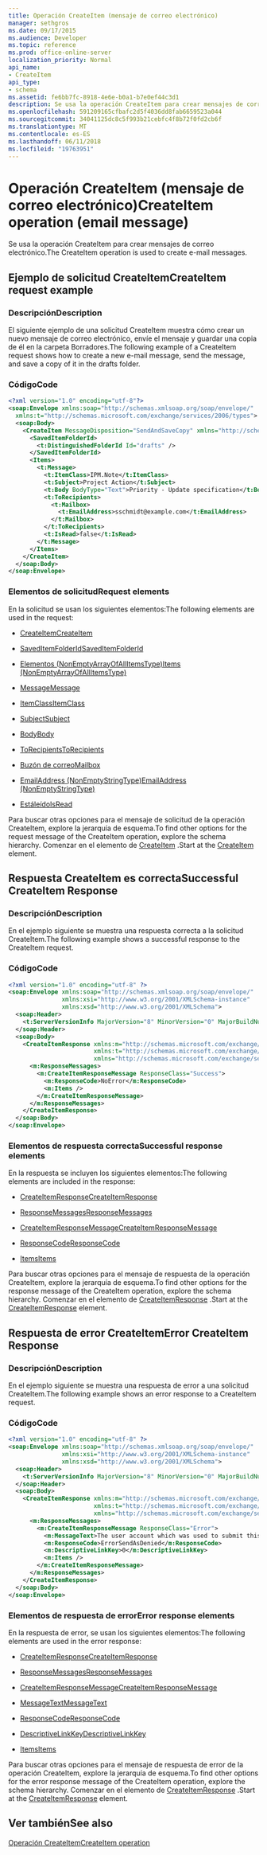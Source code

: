 ```yaml
---
title: Operación CreateItem (mensaje de correo electrónico)
manager: sethgros
ms.date: 09/17/2015
ms.audience: Developer
ms.topic: reference
ms.prod: office-online-server
localization_priority: Normal
api_name:
- CreateItem
api_type:
- schema
ms.assetid: fe6bb7fc-8918-4e6e-b0a1-b7e0ef44c3d1
description: Se usa la operación CreateItem para crear mensajes de correo electrónico.
ms.openlocfilehash: 591209165cfbafc2d5f4036dd8fab6659523a044
ms.sourcegitcommit: 34041125dc8c5f993b21cebfc4f8b72f0fd2cb6f
ms.translationtype: MT
ms.contentlocale: es-ES
ms.lasthandoff: 06/11/2018
ms.locfileid: "19763951"
---
```

# <a name="createitem-operation-email-message"></a><span data-ttu-id="d7824-103">Operación CreateItem (mensaje de correo electrónico)</span><span class="sxs-lookup"><span data-stu-id="d7824-103">CreateItem operation (email message)</span></span>

<span data-ttu-id="d7824-104">Se usa la operación CreateItem para crear mensajes de correo electrónico.</span><span class="sxs-lookup"><span data-stu-id="d7824-104">The CreateItem operation is used to create e-mail messages.</span></span>
  
## <a name="createitem-request-example"></a><span data-ttu-id="d7824-105">Ejemplo de solicitud CreateItem</span><span class="sxs-lookup"><span data-stu-id="d7824-105">CreateItem request example</span></span>

### <a name="description"></a><span data-ttu-id="d7824-106">Descripción</span><span class="sxs-lookup"><span data-stu-id="d7824-106">Description</span></span>

<span data-ttu-id="d7824-107">El siguiente ejemplo de una solicitud CreateItem muestra cómo crear un nuevo mensaje de correo electrónico, envíe el mensaje y guardar una copia de él en la carpeta Borradores.</span><span class="sxs-lookup"><span data-stu-id="d7824-107">The following example of a CreateItem request shows how to create a new e-mail message, send the message, and save a copy of it in the drafts folder.</span></span>
  
### <a name="code"></a><span data-ttu-id="d7824-108">Código</span><span class="sxs-lookup"><span data-stu-id="d7824-108">Code</span></span>

```XML
<?xml version="1.0" encoding="utf-8"?>
<soap:Envelope xmlns:soap="http://schemas.xmlsoap.org/soap/envelope/"
  xmlns:t="http://schemas.microsoft.com/exchange/services/2006/types">
  <soap:Body>
    <CreateItem MessageDisposition="SendAndSaveCopy" xmlns="http://schemas.microsoft.com/exchange/services/2006/messages">
      <SavedItemFolderId>
        <t:DistinguishedFolderId Id="drafts" />
      </SavedItemFolderId>
      <Items>
        <t:Message>
          <t:ItemClass>IPM.Note</t:ItemClass>
          <t:Subject>Project Action</t:Subject>
          <t:Body BodyType="Text">Priority - Update specification</t:Body>
          <t:ToRecipients>
            <t:Mailbox>
              <t:EmailAddress>sschmidt@example.com</t:EmailAddress>
            </t:Mailbox>
          </t:ToRecipients>
          <t:IsRead>false</t:IsRead>
        </t:Message>
      </Items>
    </CreateItem>
  </soap:Body>
</soap:Envelope>
```

### <a name="request-elements"></a><span data-ttu-id="d7824-109">Elementos de solicitud</span><span class="sxs-lookup"><span data-stu-id="d7824-109">Request elements</span></span>

<span data-ttu-id="d7824-110">En la solicitud se usan los siguientes elementos:</span><span class="sxs-lookup"><span data-stu-id="d7824-110">The following elements are used in the request:</span></span> 
  
- [<span data-ttu-id="d7824-111">CreateItem</span><span class="sxs-lookup"><span data-stu-id="d7824-111">CreateItem</span></span>](createitem.md)
    
- [<span data-ttu-id="d7824-112">SavedItemFolderId</span><span class="sxs-lookup"><span data-stu-id="d7824-112">SavedItemFolderId</span></span>](saveditemfolderid.md)
    
- [<span data-ttu-id="d7824-113">Elementos (NonEmptyArrayOfAllItemsType)</span><span class="sxs-lookup"><span data-stu-id="d7824-113">Items (NonEmptyArrayOfAllItemsType)</span></span>](items-nonemptyarrayofallitemstype.md)
    
- [<span data-ttu-id="d7824-114">Message</span><span class="sxs-lookup"><span data-stu-id="d7824-114">Message</span></span>](message-ex15websvcsotherref.md)
    
- [<span data-ttu-id="d7824-115">ItemClass</span><span class="sxs-lookup"><span data-stu-id="d7824-115">ItemClass</span></span>](itemclass.md)
    
- [<span data-ttu-id="d7824-116">Subject</span><span class="sxs-lookup"><span data-stu-id="d7824-116">Subject</span></span>](subject.md)
    
- [<span data-ttu-id="d7824-117">Body</span><span class="sxs-lookup"><span data-stu-id="d7824-117">Body</span></span>](body.md)
    
- [<span data-ttu-id="d7824-118">ToRecipients</span><span class="sxs-lookup"><span data-stu-id="d7824-118">ToRecipients</span></span>](torecipients.md)
    
- [<span data-ttu-id="d7824-119">Buzón de correo</span><span class="sxs-lookup"><span data-stu-id="d7824-119">Mailbox</span></span>](mailbox.md)
    
- [<span data-ttu-id="d7824-120">EmailAddress (NonEmptyStringType)</span><span class="sxs-lookup"><span data-stu-id="d7824-120">EmailAddress (NonEmptyStringType)</span></span>](emailaddress-nonemptystringtype.md)
    
- [<span data-ttu-id="d7824-121">Estáleído</span><span class="sxs-lookup"><span data-stu-id="d7824-121">IsRead</span></span>](isread.md)
    
<span data-ttu-id="d7824-122">Para buscar otras opciones para el mensaje de solicitud de la operación CreateItem, explore la jerarquía de esquema.</span><span class="sxs-lookup"><span data-stu-id="d7824-122">To find other options for the request message of the CreateItem operation, explore the schema hierarchy.</span></span> <span data-ttu-id="d7824-123">Comenzar en el elemento de [CreateItem](createitem.md) .</span><span class="sxs-lookup"><span data-stu-id="d7824-123">Start at the [CreateItem](createitem.md) element.</span></span> 
  
## <a name="successful-createitem-response"></a><span data-ttu-id="d7824-124">Respuesta CreateItem es correcta</span><span class="sxs-lookup"><span data-stu-id="d7824-124">Successful CreateItem Response</span></span>

### <a name="description"></a><span data-ttu-id="d7824-125">Descripción</span><span class="sxs-lookup"><span data-stu-id="d7824-125">Description</span></span>

<span data-ttu-id="d7824-126">En el ejemplo siguiente se muestra una respuesta correcta a la solicitud CreateItem.</span><span class="sxs-lookup"><span data-stu-id="d7824-126">The following example shows a successful response to the CreateItem request.</span></span>
  
### <a name="code"></a><span data-ttu-id="d7824-127">Código</span><span class="sxs-lookup"><span data-stu-id="d7824-127">Code</span></span>

```XML
<?xml version="1.0" encoding="utf-8" ?>
<soap:Envelope xmlns:soap="http://schemas.xmlsoap.org/soap/envelope/" 
               xmlns:xsi="http://www.w3.org/2001/XMLSchema-instance" 
               xmlns:xsd="http://www.w3.org/2001/XMLSchema">
  <soap:Header>
    <t:ServerVersionInfo MajorVersion="8" MinorVersion="0" MajorBuildNumber="595" MinorBuildNumber="0" xmlns:t="http://schemas.microsoft.com/exchange/services/2006/types" />
  </soap:Header>
  <soap:Body>
    <CreateItemResponse xmlns:m="http://schemas.microsoft.com/exchange/services/2006/messages" 
                        xmlns:t="http://schemas.microsoft.com/exchange/services/2006/types" 
                        xmlns="http://schemas.microsoft.com/exchange/services/2006/messages">
      <m:ResponseMessages>
        <m:CreateItemResponseMessage ResponseClass="Success">
          <m:ResponseCode>NoError</m:ResponseCode>
          <m:Items />
        </m:CreateItemResponseMessage>
      </m:ResponseMessages>
    </CreateItemResponse>
  </soap:Body>
</soap:Envelope>
```

### <a name="successful-response-elements"></a><span data-ttu-id="d7824-128">Elementos de respuesta correcta</span><span class="sxs-lookup"><span data-stu-id="d7824-128">Successful response elements</span></span>

<span data-ttu-id="d7824-129">En la respuesta se incluyen los siguientes elementos:</span><span class="sxs-lookup"><span data-stu-id="d7824-129">The following elements are included in the response:</span></span> 
  
- [<span data-ttu-id="d7824-130">CreateItemResponse</span><span class="sxs-lookup"><span data-stu-id="d7824-130">CreateItemResponse</span></span>](createitemresponse.md)
    
- [<span data-ttu-id="d7824-131">ResponseMessages</span><span class="sxs-lookup"><span data-stu-id="d7824-131">ResponseMessages</span></span>](responsemessages.md)
    
- [<span data-ttu-id="d7824-132">CreateItemResponseMessage</span><span class="sxs-lookup"><span data-stu-id="d7824-132">CreateItemResponseMessage</span></span>](createitemresponsemessage.md)
    
- [<span data-ttu-id="d7824-133">ResponseCode</span><span class="sxs-lookup"><span data-stu-id="d7824-133">ResponseCode</span></span>](responsecode.md)
    
- [<span data-ttu-id="d7824-134">Items</span><span class="sxs-lookup"><span data-stu-id="d7824-134">Items</span></span>](items.md)
    
<span data-ttu-id="d7824-135">Para buscar otras opciones para el mensaje de respuesta de la operación CreateItem, explore la jerarquía de esquema.</span><span class="sxs-lookup"><span data-stu-id="d7824-135">To find other options for the response message of the CreateItem operation, explore the schema hierarchy.</span></span> <span data-ttu-id="d7824-136">Comenzar en el elemento de [CreateItemResponse](createitemresponse.md) .</span><span class="sxs-lookup"><span data-stu-id="d7824-136">Start at the [CreateItemResponse](createitemresponse.md) element.</span></span> 
  
## <a name="error-createitem-response"></a><span data-ttu-id="d7824-137">Respuesta de error CreateItem</span><span class="sxs-lookup"><span data-stu-id="d7824-137">Error CreateItem Response</span></span>

### <a name="description"></a><span data-ttu-id="d7824-138">Descripción</span><span class="sxs-lookup"><span data-stu-id="d7824-138">Description</span></span>

<span data-ttu-id="d7824-139">En el ejemplo siguiente se muestra una respuesta de error a una solicitud CreateItem.</span><span class="sxs-lookup"><span data-stu-id="d7824-139">The following example shows an error response to a CreateItem request.</span></span>
  
### <a name="code"></a><span data-ttu-id="d7824-140">Código</span><span class="sxs-lookup"><span data-stu-id="d7824-140">Code</span></span>

```XML
<?xml version="1.0" encoding="utf-8" ?>
<soap:Envelope xmlns:soap="http://schemas.xmlsoap.org/soap/envelope/" 
               xmlns:xsi="http://www.w3.org/2001/XMLSchema-instance" 
               xmlns:xsd="http://www.w3.org/2001/XMLSchema">
  <soap:Header>
    <t:ServerVersionInfo MajorVersion="8" MinorVersion="0" MajorBuildNumber="595" MinorBuildNumber="0" xmlns:t="http://schemas.microsoft.com/exchange/services/2006/types" />
  </soap:Header>
  <soap:Body>
    <CreateItemResponse xmlns:m="http://schemas.microsoft.com/exchange/services/2006/messages" 
                        xmlns:t="http://schemas.microsoft.com/exchange/services/2006/types" 
                        xmlns="http://schemas.microsoft.com/exchange/services/2006/messages">
      <m:ResponseMessages>
        <m:CreateItemResponseMessage ResponseClass="Error">
          <m:MessageText>The user account which was used to submit this request does not have the right to send mail on behalf of the specified sending account.</m:MessageText>
          <m:ResponseCode>ErrorSendAsDenied</m:ResponseCode>
          <m:DescriptiveLinkKey>0</m:DescriptiveLinkKey>
          <m:Items />
        </m:CreateItemResponseMessage>
      </m:ResponseMessages>
    </CreateItemResponse>
  </soap:Body>
</soap:Envelope>
```

### <a name="error-response-elements"></a><span data-ttu-id="d7824-141">Elementos de respuesta de error</span><span class="sxs-lookup"><span data-stu-id="d7824-141">Error response elements</span></span>

<span data-ttu-id="d7824-142">En la respuesta de error, se usan los siguientes elementos:</span><span class="sxs-lookup"><span data-stu-id="d7824-142">The following elements are used in the error response:</span></span> 
  
- [<span data-ttu-id="d7824-143">CreateItemResponse</span><span class="sxs-lookup"><span data-stu-id="d7824-143">CreateItemResponse</span></span>](createitemresponse.md)
    
- [<span data-ttu-id="d7824-144">ResponseMessages</span><span class="sxs-lookup"><span data-stu-id="d7824-144">ResponseMessages</span></span>](responsemessages.md)
    
- [<span data-ttu-id="d7824-145">CreateItemResponseMessage</span><span class="sxs-lookup"><span data-stu-id="d7824-145">CreateItemResponseMessage</span></span>](createitemresponsemessage.md)
    
- [<span data-ttu-id="d7824-146">MessageText</span><span class="sxs-lookup"><span data-stu-id="d7824-146">MessageText</span></span>](messagetext.md)
    
- [<span data-ttu-id="d7824-147">ResponseCode</span><span class="sxs-lookup"><span data-stu-id="d7824-147">ResponseCode</span></span>](responsecode.md)
    
- [<span data-ttu-id="d7824-148">DescriptiveLinkKey</span><span class="sxs-lookup"><span data-stu-id="d7824-148">DescriptiveLinkKey</span></span>](descriptivelinkkey.md)
    
- [<span data-ttu-id="d7824-149">Items</span><span class="sxs-lookup"><span data-stu-id="d7824-149">Items</span></span>](items.md)
    
<span data-ttu-id="d7824-150">Para buscar otras opciones para el mensaje de respuesta de error de la operación CreateItem, explore la jerarquía de esquema.</span><span class="sxs-lookup"><span data-stu-id="d7824-150">To find other options for the error response message of the CreateItem operation, explore the schema hierarchy.</span></span> <span data-ttu-id="d7824-151">Comenzar en el elemento de [CreateItemResponse](createitemresponse.md) .</span><span class="sxs-lookup"><span data-stu-id="d7824-151">Start at the [CreateItemResponse](createitemresponse.md) element.</span></span> 
  
## <a name="see-also"></a><span data-ttu-id="d7824-152">Ver también</span><span class="sxs-lookup"><span data-stu-id="d7824-152">See also</span></span>



[<span data-ttu-id="d7824-153">Operación CreateItem</span><span class="sxs-lookup"><span data-stu-id="d7824-153">CreateItem operation</span></span>](createitem-operation.md)


